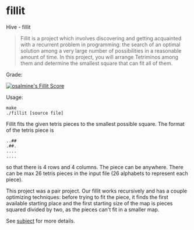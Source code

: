 # fillit
Hive - fillit

> Fillit is a project which involves discovering and getting acquainted with a recurrent problem in programming: the search of an optimal solution among a very large number of possibilities in a reasonable amount of time. In this project, you will arrange Tetriminos among them and determine the smallest square that can fit all of them.

Grade:

[![osalmine's Fillit Score](https://badge42.vercel.app/api/v2/cl2gijtz7003009mofz5pnp5t/project/1624477)](https://github.com/JaeSeoKim/badge42)

Usage:

```
make
./fillit [source file]
```

Fillit fits the given tetris pieces to the smallest possible square. The format of the tetris piece is

```
..##
.##.
....
....
```

so that there is 4 rows and 4 columns. The piece can be anywhere. There can be max 26 tetris pieces in the input file (26 alphabets to represent each piece).

This project was a pair project. Our fillit works recursively and has a couple optimizing techniques: before trying to fit the piece, it finds the first available starting place and the first starting size of the map is pieces squared divided by two, as the pieces can't fit in a smaller map.

See [subject](fillit.en.pdf) for more details.
